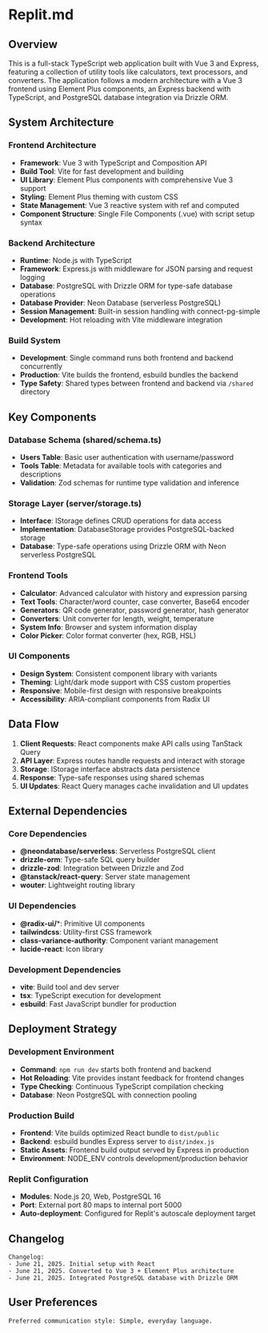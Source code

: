 # Replit.md

## Overview

This is a full-stack TypeScript web application built with Vue 3 and Express, featuring a collection of utility tools like calculators, text processors, and converters. The application follows a modern architecture with a Vue 3 frontend using Element Plus components, an Express backend with TypeScript, and PostgreSQL database integration via Drizzle ORM.

## System Architecture

### Frontend Architecture
- **Framework**: Vue 3 with TypeScript and Composition API
- **Build Tool**: Vite for fast development and building
- **UI Library**: Element Plus components with comprehensive Vue 3 support
- **Styling**: Element Plus theming with custom CSS
- **State Management**: Vue 3 reactive system with ref and computed
- **Component Structure**: Single File Components (.vue) with script setup syntax

### Backend Architecture
- **Runtime**: Node.js with TypeScript
- **Framework**: Express.js with middleware for JSON parsing and request logging
- **Database**: PostgreSQL with Drizzle ORM for type-safe database operations
- **Database Provider**: Neon Database (serverless PostgreSQL)
- **Session Management**: Built-in session handling with connect-pg-simple
- **Development**: Hot reloading with Vite middleware integration

### Build System
- **Development**: Single command runs both frontend and backend concurrently
- **Production**: Vite builds the frontend, esbuild bundles the backend
- **Type Safety**: Shared types between frontend and backend via `/shared` directory

## Key Components

### Database Schema (shared/schema.ts)
- **Users Table**: Basic user authentication with username/password
- **Tools Table**: Metadata for available tools with categories and descriptions
- **Validation**: Zod schemas for runtime type validation and inference

### Storage Layer (server/storage.ts)
- **Interface**: IStorage defines CRUD operations for data access
- **Implementation**: DatabaseStorage provides PostgreSQL-backed storage
- **Database**: Type-safe operations using Drizzle ORM with Neon serverless PostgreSQL

### Frontend Tools
- **Calculator**: Advanced calculator with history and expression parsing
- **Text Tools**: Character/word counter, case converter, Base64 encoder
- **Generators**: QR code generator, password generator, hash generator
- **Converters**: Unit converter for length, weight, temperature
- **System Info**: Browser and system information display
- **Color Picker**: Color format converter (hex, RGB, HSL)

### UI Components
- **Design System**: Consistent component library with variants
- **Theming**: Light/dark mode support with CSS custom properties
- **Responsive**: Mobile-first design with responsive breakpoints
- **Accessibility**: ARIA-compliant components from Radix UI

## Data Flow

1. **Client Requests**: React components make API calls using TanStack Query
2. **API Layer**: Express routes handle requests and interact with storage
3. **Storage**: IStorage interface abstracts data persistence
4. **Response**: Type-safe responses using shared schemas
5. **UI Updates**: React Query manages cache invalidation and UI updates

## External Dependencies

### Core Dependencies
- **@neondatabase/serverless**: Serverless PostgreSQL client
- **drizzle-orm**: Type-safe SQL query builder
- **drizzle-zod**: Integration between Drizzle and Zod
- **@tanstack/react-query**: Server state management
- **wouter**: Lightweight routing library

### UI Dependencies
- **@radix-ui/***: Primitive UI components
- **tailwindcss**: Utility-first CSS framework
- **class-variance-authority**: Component variant management  
- **lucide-react**: Icon library

### Development Dependencies
- **vite**: Build tool and dev server
- **tsx**: TypeScript execution for development
- **esbuild**: Fast JavaScript bundler for production

## Deployment Strategy

### Development Environment
- **Command**: `npm run dev` starts both frontend and backend
- **Hot Reloading**: Vite provides instant feedback for frontend changes
- **Type Checking**: Continuous TypeScript compilation checking
- **Database**: Neon PostgreSQL with connection pooling

### Production Build
- **Frontend**: Vite builds optimized React bundle to `dist/public`
- **Backend**: esbuild bundles Express server to `dist/index.js`
- **Static Assets**: Frontend build output served by Express in production
- **Environment**: NODE_ENV controls development/production behavior

### Replit Configuration
- **Modules**: Node.js 20, Web, PostgreSQL 16
- **Port**: External port 80 maps to internal port 5000
- **Auto-deployment**: Configured for Replit's autoscale deployment target

## Changelog

```
Changelog:
- June 21, 2025. Initial setup with React
- June 21, 2025. Converted to Vue 3 + Element Plus architecture
- June 21, 2025. Integrated PostgreSQL database with Drizzle ORM
```

## User Preferences

```
Preferred communication style: Simple, everyday language.
```